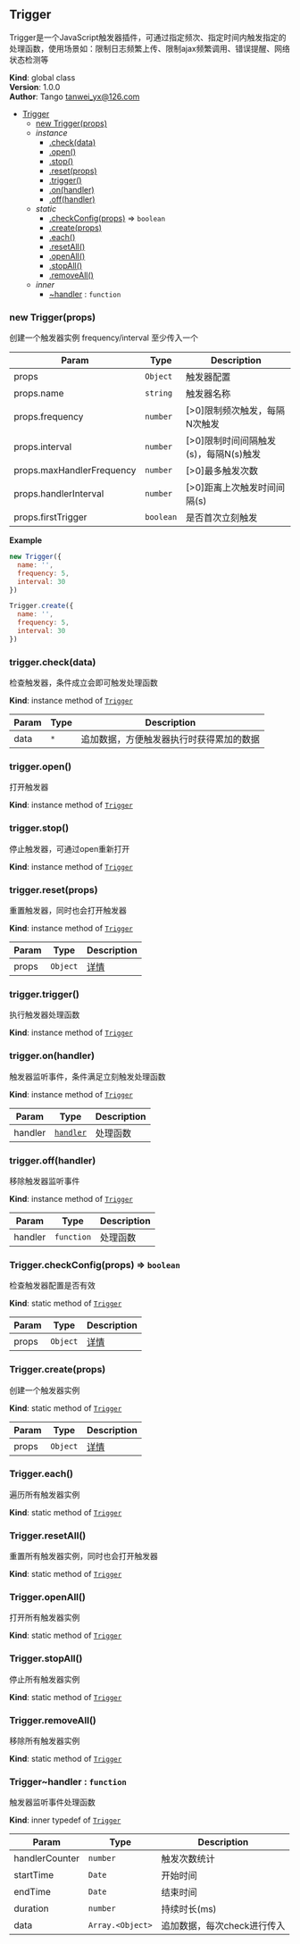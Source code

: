 <a name="Trigger"></a>

## Trigger
Trigger是一个JavaScript触发器插件，可通过指定频次、指定时间内触发指定的处理函数，使用场景如：限制日志频繁上传、限制ajax频繁调用、错误提醒、网络状态检测等

**Kind**: global class  
**Version**: 1.0.0  
**Author**: Tango <tanwei_yx@126.com>  

* [Trigger](#Trigger)
    * [new Trigger(props)](#new_Trigger_new)
    * _instance_
        * [.check(data)](#Trigger+check)
        * [.open()](#Trigger+open)
        * [.stop()](#Trigger+stop)
        * [.reset(props)](#Trigger+reset)
        * [.trigger()](#Trigger+trigger)
        * [.on(handler)](#Trigger+on)
        * [.off(handler)](#Trigger+off)
    * _static_
        * [.checkConfig(props)](#Trigger.checkConfig) ⇒ <code>boolean</code>
        * [.create(props)](#Trigger.create)
        * [.each()](#Trigger.each)
        * [.resetAll()](#Trigger.resetAll)
        * [.openAll()](#Trigger.openAll)
        * [.stopAll()](#Trigger.stopAll)
        * [.removeAll()](#Trigger.removeAll)
    * _inner_
        * [~handler](#Trigger..handler) : <code>function</code>

<a name="new_Trigger_new"></a>

### new Trigger(props)
创建一个触发器实例
frequency/interval 至少传入一个


| Param | Type | Description |
| --- | --- | --- |
| props | <code>Object</code> | 触发器配置 |
| props.name | <code>string</code> | 触发器名称 |
| props.frequency | <code>number</code> | [>0]限制频次触发，每隔N次触发 |
| props.interval | <code>number</code> | [>0]限制时间间隔触发(s)，每隔N(s)触发 |
| props.maxHandlerFrequency | <code>number</code> | [>0]最多触发次数 |
| props.handlerInterval | <code>number</code> | [>0]距离上次触发时间间隔(s) |
| props.firstTrigger | <code>boolean</code> | 是否首次立刻触发 |

**Example**  
```js
new Trigger({
  name: '',
  frequency: 5,
  interval: 30
})

Trigger.create({
  name: '',
  frequency: 5,
  interval: 30
})
```
<a name="Trigger+check"></a>

### trigger.check(data)
检查触发器，条件成立会即可触发处理函数

**Kind**: instance method of [<code>Trigger</code>](#Trigger)  

| Param | Type | Description |
| --- | --- | --- |
| data | <code>\*</code> | 追加数据，方便触发器执行时获得累加的数据 |

<a name="Trigger+open"></a>

### trigger.open()
打开触发器

**Kind**: instance method of [<code>Trigger</code>](#Trigger)  
<a name="Trigger+stop"></a>

### trigger.stop()
停止触发器，可通过open重新打开

**Kind**: instance method of [<code>Trigger</code>](#Trigger)  
<a name="Trigger+reset"></a>

### trigger.reset(props)
重置触发器，同时也会打开触发器

**Kind**: instance method of [<code>Trigger</code>](#Trigger)  

| Param | Type | Description |
| --- | --- | --- |
| props | <code>Object</code> | [详情](#new_Trigger_new) |

<a name="Trigger+trigger"></a>

### trigger.trigger()
执行触发器处理函数

**Kind**: instance method of [<code>Trigger</code>](#Trigger)  
<a name="Trigger+on"></a>

### trigger.on(handler)
触发器监听事件，条件满足立刻触发处理函数

**Kind**: instance method of [<code>Trigger</code>](#Trigger)  

| Param | Type | Description |
| --- | --- | --- |
| handler | [<code>handler</code>](#Trigger..handler) | 处理函数 |

<a name="Trigger+off"></a>

### trigger.off(handler)
移除触发器监听事件

**Kind**: instance method of [<code>Trigger</code>](#Trigger)  

| Param | Type | Description |
| --- | --- | --- |
| handler | <code>function</code> | 处理函数 |

<a name="Trigger.checkConfig"></a>

### Trigger.checkConfig(props) ⇒ <code>boolean</code>
检查触发器配置是否有效

**Kind**: static method of [<code>Trigger</code>](#Trigger)  

| Param | Type | Description |
| --- | --- | --- |
| props | <code>Object</code> | [详情](#new_Trigger_new) |

<a name="Trigger.create"></a>

### Trigger.create(props)
创建一个触发器实例

**Kind**: static method of [<code>Trigger</code>](#Trigger)  

| Param | Type | Description |
| --- | --- | --- |
| props | <code>Object</code> | [详情](#new_Trigger_new) |

<a name="Trigger.each"></a>

### Trigger.each()
遍历所有触发器实例

**Kind**: static method of [<code>Trigger</code>](#Trigger)  
<a name="Trigger.resetAll"></a>

### Trigger.resetAll()
重置所有触发器实例，同时也会打开触发器

**Kind**: static method of [<code>Trigger</code>](#Trigger)  
<a name="Trigger.openAll"></a>

### Trigger.openAll()
打开所有触发器实例

**Kind**: static method of [<code>Trigger</code>](#Trigger)  
<a name="Trigger.stopAll"></a>

### Trigger.stopAll()
停止所有触发器实例

**Kind**: static method of [<code>Trigger</code>](#Trigger)  
<a name="Trigger.removeAll"></a>

### Trigger.removeAll()
移除所有触发器实例

**Kind**: static method of [<code>Trigger</code>](#Trigger)  
<a name="Trigger..handler"></a>

### Trigger~handler : <code>function</code>
触发器监听事件处理函数

**Kind**: inner typedef of [<code>Trigger</code>](#Trigger)  

| Param | Type | Description |
| --- | --- | --- |
| handlerCounter | <code>number</code> | 触发次数统计 |
| startTime | <code>Date</code> | 开始时间 |
| endTime | <code>Date</code> | 结束时间 |
| duration | <code>number</code> | 持续时长(ms) |
| data | <code>Array.&lt;Object&gt;</code> | 追加数据，每次check进行传入 |

